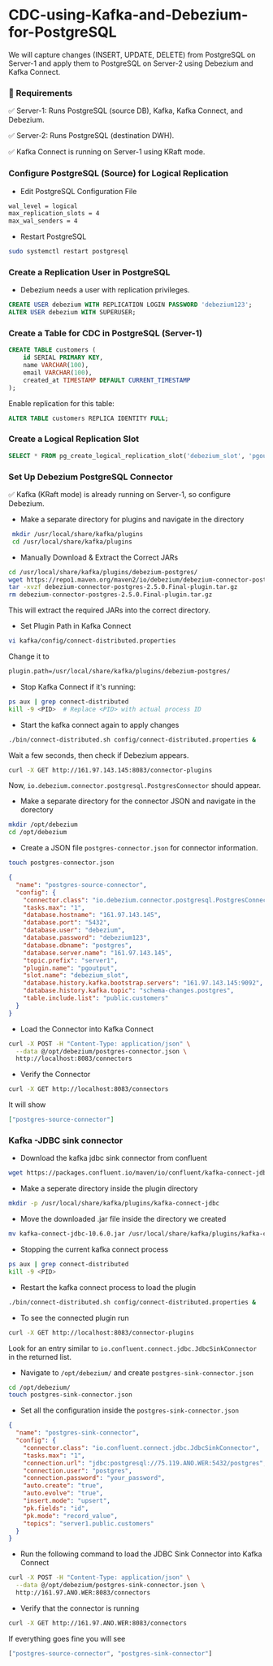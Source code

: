 # CDC-using-Kafka-and-Debezium-for-PostgreSQL
We will capture changes (INSERT, UPDATE, DELETE) from PostgreSQL on Server-1 and apply them to PostgreSQL on Server-2 using Debezium and Kafka Connect.

### 🔹 Requirements

✅ Server-1: Runs PostgreSQL (source DB), Kafka, Kafka Connect, and Debezium.

✅ Server-2: Runs PostgreSQL (destination DWH).

✅ Kafka Connect is running on Server-1 using KRaft mode.

### Configure PostgreSQL (Source) for Logical Replication
- Edit PostgreSQL Configuration File

```bash
wal_level = logical
max_replication_slots = 4
max_wal_senders = 4
```

- Restart PostgreSQL

```bash
sudo systemctl restart postgresql
```

### Create a Replication User in PostgreSQL
- Debezium needs a user with replication privileges.

```sql
CREATE USER debezium WITH REPLICATION LOGIN PASSWORD 'debezium123';
ALTER USER debezium WITH SUPERUSER;
```

### Create a Table for CDC in PostgreSQL (Server-1)

```sql
CREATE TABLE customers (
    id SERIAL PRIMARY KEY,
    name VARCHAR(100),
    email VARCHAR(100),
    created_at TIMESTAMP DEFAULT CURRENT_TIMESTAMP
);
```
Enable replication for this table:

```sql
ALTER TABLE customers REPLICA IDENTITY FULL;
```

### Create a Logical Replication Slot

```sql
SELECT * FROM pg_create_logical_replication_slot('debezium_slot', 'pgoutput');
```

### Set Up Debezium PostgreSQL Connector

✅ Kafka (KRaft mode) is already running on Server-1, so configure Debezium.

- Make a separate directory for plugins and navigate in the directory

```bash
 mkdir /usr/local/share/kafka/plugins
 cd /usr/local/share/kafka/plugins
```

- Manually Download & Extract the Correct JARs

```bash
cd /usr/local/share/kafka/plugins/debezium-postgres/
wget https://repo1.maven.org/maven2/io/debezium/debezium-connector-postgres/2.5.0.Final/debezium-connector-postgres-2.5.0.Final-plugin.tar.gz
tar -xvzf debezium-connector-postgres-2.5.0.Final-plugin.tar.gz
rm debezium-connector-postgres-2.5.0.Final-plugin.tar.gz
```
This will extract the required JARs into the correct directory.

- Set Plugin Path in Kafka Connect
```bash
vi kafka/config/connect-distributed.properties
```
Change it to 

```bash
plugin.path=/usr/local/share/kafka/plugins/debezium-postgres/
```

- Stop Kafka Connect if it's running:

```bash
ps aux | grep connect-distributed
kill -9 <PID>  # Replace <PID> with actual process ID
```

- Start the kafka connect again to apply changes

```bash
./bin/connect-distributed.sh config/connect-distributed.properties &
```
Wait a few seconds, then check if Debezium appears.

```bash
curl -X GET http://161.97.143.145:8083/connector-plugins
```
Now, `io.debezium.connector.postgresql.PostgresConnector` should appear.

- Make a separate directory for the connector JSON and navigate in the dorectory

```bash
mkdir /opt/debezium
cd /opt/debezium
```
- Create a JSON file `postgres-connector.json` for connector information.

```bash
touch postgres-connector.json
```

```json
{
  "name": "postgres-source-connector",
  "config": {
    "connector.class": "io.debezium.connector.postgresql.PostgresConnector",
    "tasks.max": "1",
    "database.hostname": "161.97.143.145",
    "database.port": "5432",
    "database.user": "debezium",
    "database.password": "debezium123",
    "database.dbname": "postgres",
    "database.server.name": "161.97.143.145",
    "topic.prefix": "server1",
    "plugin.name": "pgoutput",
    "slot.name": "debezium_slot",
    "database.history.kafka.bootstrap.servers": "161.97.143.145:9092",
    "database.history.kafka.topic": "schema-changes.postgres",
    "table.include.list": "public.customers"
  }
}
```

- Load the Connector into Kafka Connect

```bash
curl -X POST -H "Content-Type: application/json" \
  --data @/opt/debezium/postgres-connector.json \
  http://localhost:8083/connectors
```

- Verify the Connector

```bash
curl -X GET http://localhost:8083/connectors
```

It will show

```json
["postgres-source-connector"]
```

### Kafka -JDBC sink connector

- Download the kafka jdbc sink connector from confluent

```bash
wget https://packages.confluent.io/maven/io/confluent/kafka-connect-jdbc/10.6.0/kafka-connect-jdbc-10.6.0.jar
```

- Make a seperate directory inside the plugin directory
```bash
mkdir -p /usr/local/share/kafka/plugins/kafka-connect-jdbc
```

- Move the downloaded .jar file inside the directory we created
```bash
mv kafka-connect-jdbc-10.6.0.jar /usr/local/share/kafka/plugins/kafka-connect-jdbc/
```

- Stopping the current kafka connect process
```bash
ps aux | grep connect-distributed
kill -9 <PID>
```

- Restart the kafka connect process to load the plugin 
```bash
./bin/connect-distributed.sh config/connect-distributed.properties &
```

- To see the connected plugin run
```bash
curl -X GET http://localhost:8083/connector-plugins
```
Look for an entry similar to `io.confluent.connect.jdbc.JdbcSinkConnector` in the returned list.

- Navigate to `/opt/debezium/` and create `postgres-sink-connector.json`
```bash
cd /opt/debezium/
touch postgres-sink-connector.json
```

- Set all the configuration inside the `postgres-sink-connector.json`
```json
{
  "name": "postgres-sink-connector",
  "config": {
    "connector.class": "io.confluent.connect.jdbc.JdbcSinkConnector",
    "tasks.max": "1",
    "connection.url": "jdbc:postgresql://75.119.ANO.WER:5432/postgres",
    "connection.user": "postgres",
    "connection.password": "your_password",
    "auto.create": "true",
    "auto.evolve": "true",
    "insert.mode": "upsert",
    "pk.fields": "id",
    "pk.mode": "record_value",
    "topics": "server1.public.customers"
  }
}
```
- Run the following command to load the JDBC Sink Connector into Kafka Connect
```bash
curl -X POST -H "Content-Type: application/json" \
  --data @/opt/debezium/postgres-sink-connector.json \
  http://161.97.ANO.WER:8083/connectors
```

- Verify that the connector is running
```bash
curl -X GET http://161.97.ANO.WER:8083/connectors
```

If everything goes fine you will see 
```python
["postgres-source-connector", "postgres-sink-connector"]
```
